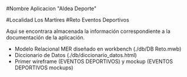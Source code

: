 #Nombre Aplicacion "Aldea Deporte"

#Localidad Los Martires
#Reto Eventos Deportivos

Aqui se encontrara almacenada la información correspondiente a la documentación de la aplicación.

- Modelo Relacional MER diseñado en workbench (./db/DB Reto.mwb)
- Diccionario de Datos (./db/diccionario_datos.html)
- Primer wireframe (EVENTOS DEPORTIVOS) y mockup (EVENTOS DEPORTIVOS mockups)
